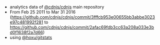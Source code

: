  - analytics data of [@cdnjs/cdnjs](https://github.com/cdnjs/cdnjs) main repository
  - From Feb 25 2011 to Mar 31 2016 (https://github.com/cdnjs/cdnjs/commit/3fffcb953e00655bb3abbe3023e97c481992f281 to https://github.com/cdnjs/cdnjs/commit/2afac69fdb3cc63a208a033e3bd0f1638f2a7d66)
 - using [@hoxu/gitstats](https://github.com/hoxu/gitstats)
